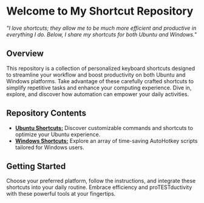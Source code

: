 # Welcome to My Shortcut Repository

*"I love shortcuts; they allow me to be much more efficient and productive in everything I do. Below, I share my shortcuts for both Ubuntu and Windows."*

## Overview

This repository is a collection of personalized keyboard shortcuts designed to streamline your workflow and boost productivity on both Ubuntu and Windows platforms. Take advantage of these carefully crafted shortcuts to simplify repetitive tasks and enhance your computing experience. Dive in, explore, and discover how automation can empower your daily activities.

## Repository Contents

- [**Ubuntu Shortcuts:**](./ubuntu-shortcuts/README.md) Discover customizable commands and shortcuts to optimize your Ubuntu experience.
- [**Windows Shortcuts:**](./windows-shortcuts/README.md) Explore an array of time-saving AutoHotkey scripts tailored for Windows users.

## Getting Started

Choose your preferred platform, follow the instructions, and integrate these shortcuts into your daily routine. Embrace efficiency and proTESTductivity with these powerful tools at your fingertips.
